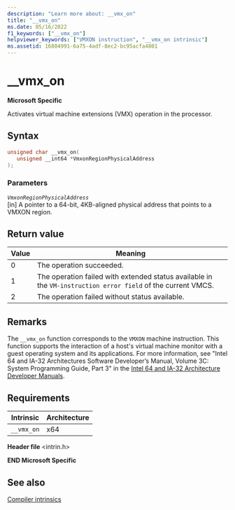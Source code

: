 ```yaml
---
description: "Learn more about: __vmx_on"
title: "__vmx_on"
ms.date: 05/16/2022
f1_keywords: ["__vmx_on"]
helpviewer_keywords: ["VMXON instruction", "__vmx_on intrinsic"]
ms.assetid: 16804991-6a75-4adf-8ec2-bc95acfa4801
---
```

# __vmx_on

**Microsoft Specific**

Activates virtual machine extensions (VMX) operation in the processor.

## Syntax

```C
unsigned char __vmx_on(
   unsigned __int64 *VmxonRegionPhysicalAddress
);
```

### Parameters

*`VmxonRegionPhysicalAddress`*\
[in] A pointer to a 64-bit, 4KB-aligned physical address that points to a VMXON region.

## Return value

|Value|Meaning|
|-----------|-------------|
|0|The operation succeeded.|
|1|The operation failed with extended status available in the `VM-instruction error field` of the current VMCS.|
|2|The operation failed without status available.|

## Remarks

The `__vmx_on` function corresponds to the `VMXON` machine instruction. This function supports the interaction of a host's virtual machine monitor with a guest operating system and its applications. For more information, see "Intel 64 and IA-32 Architectures Software Developer’s Manual, Volume 3C: System Programming Guide, Part 3" in the [Intel 64 and IA-32 Architecture Developer Manuals](https://www.intel.com/content/www/us/en/developer/articles/technical/intel-sdm.html).

## Requirements

|Intrinsic|Architecture|
|---------------|------------------|
|`__vmx_on`|x64|

**Header file** \<intrin.h>

**END Microsoft Specific**

## See also

[Compiler intrinsics](../intrinsics/compiler-intrinsics.md)
